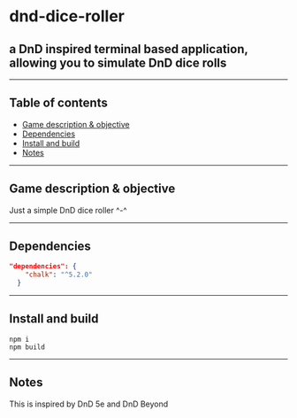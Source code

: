 # dnd-dice-roller

## a DnD inspired terminal based application, allowing you to simulate DnD dice rolls

---

## Table of contents
  - [Game description \& objective](#game-description--objective)
  - [Dependencies](#dependencies)
  - [Install and build](#install-and-build)
  - [Notes](#notes)

---



## Game description & objective
 Just a simple DnD dice roller ^-^
 
---

## Dependencies
```json
"dependencies": {
    "chalk": "^5.2.0"
  }
```
---
## Install and build

```
npm i
npm build
```
---

## Notes

This is inspired by DnD 5e and DnD Beyond

